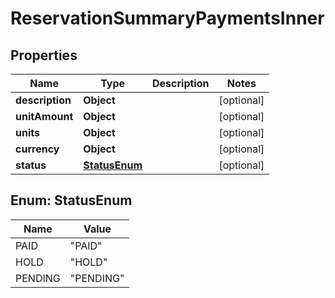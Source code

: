 

# ReservationSummaryPaymentsInner


## Properties

| Name | Type | Description | Notes |
|------------ | ------------- | ------------- | -------------|
|**description** | **Object** |  |  [optional] |
|**unitAmount** | **Object** |  |  [optional] |
|**units** | **Object** |  |  [optional] |
|**currency** | **Object** |  |  [optional] |
|**status** | [**StatusEnum**](#StatusEnum) |  |  [optional] |



## Enum: StatusEnum

| Name | Value |
|---- | -----|
| PAID | &quot;PAID&quot; |
| HOLD | &quot;HOLD&quot; |
| PENDING | &quot;PENDING&quot; |




